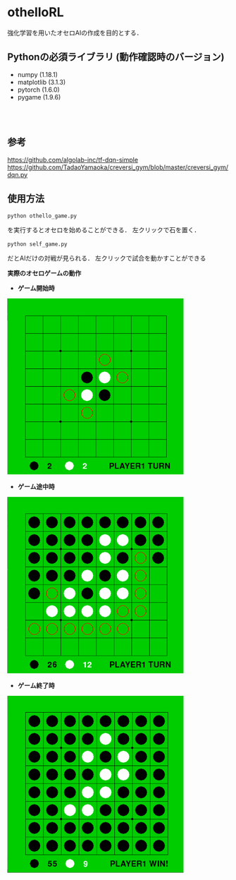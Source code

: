 othelloRL
==============

強化学習を用いたオセロAIの作成を目的とする．
<br />


Pythonの必須ライブラリ (動作確認時のバージョン)
-----
- numpy (1.18.1)
- matplotlib (3.1.3)
- pytorch (1.6.0)
- pygame (1.9.6)
<br />
<br />

参考
-----
https://github.com/algolab-inc/tf-dqn-simple 
<br />
https://github.com/TadaoYamaoka/creversi_gym/blob/master/creversi_gym/dqn.py


使用方法
-----

```
python othello_game.py
```

を実行するとオセロを始めることができる．
左クリックで石を置く．

```
python self_game.py
```

だとAIだけの対戦が見られる．
左クリックで試合を動かすことができる

**実際のオセロゲームの動作**

- **ゲーム開始時**

<img src="data/start.png" width="400px" title="ゲーム開始時"> 

- **ゲーム途中時**

<img src="data/playing.png" width="400px" title="ゲーム途中時"> 

- **ゲーム終了時**

<img src="data/end.png" width="400px" title="ゲーム終了時"> 
<br />
<br />

